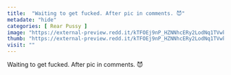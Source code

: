 ```yaml
---
title:  "Waiting to get fucked. After pic in comments. 😈"
metadate: "hide"
categories: [ Rear Pussy ]
image: "https://external-preview.redd.it/kTFOEj9nP_HZNNhcERy2LodNq1TVwkci2v2JAg_5Foc.jpg?auto=webp&s=9ed0224ef12a67db988f5dc2fefb5e7e1cd5bd1f"
thumb: "https://external-preview.redd.it/kTFOEj9nP_HZNNhcERy2LodNq1TVwkci2v2JAg_5Foc.jpg?width=640&crop=smart&auto=webp&s=c60a3113ace4e30a6615216d1b80acf4324929f4"
visit: ""
---
```

Waiting to get fucked. After pic in comments. 😈
